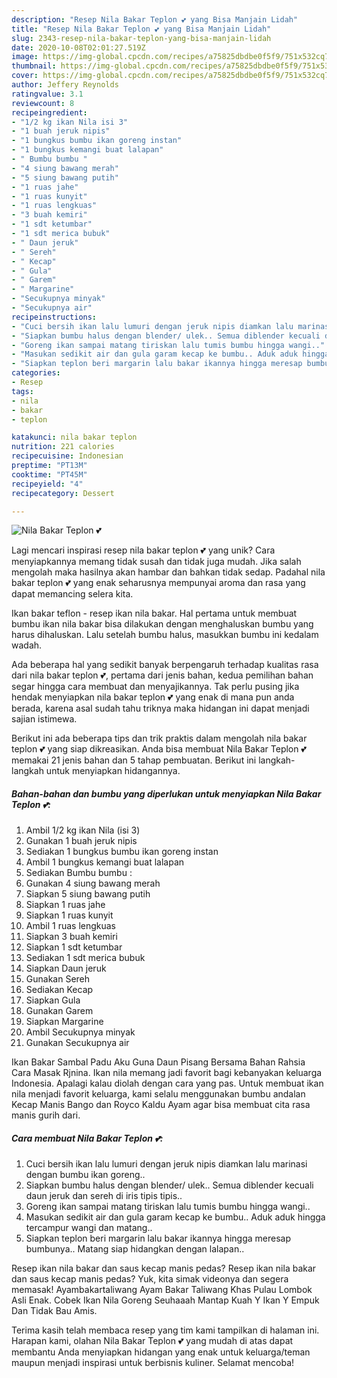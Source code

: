 ```yaml
---
description: "Resep Nila Bakar Teplon 💕 yang Bisa Manjain Lidah"
title: "Resep Nila Bakar Teplon 💕 yang Bisa Manjain Lidah"
slug: 2343-resep-nila-bakar-teplon-yang-bisa-manjain-lidah
date: 2020-10-08T02:01:27.519Z
image: https://img-global.cpcdn.com/recipes/a75825dbdbe0f5f9/751x532cq70/nila-bakar-teplon-💕-foto-resep-utama.jpg
thumbnail: https://img-global.cpcdn.com/recipes/a75825dbdbe0f5f9/751x532cq70/nila-bakar-teplon-💕-foto-resep-utama.jpg
cover: https://img-global.cpcdn.com/recipes/a75825dbdbe0f5f9/751x532cq70/nila-bakar-teplon-💕-foto-resep-utama.jpg
author: Jeffery Reynolds
ratingvalue: 3.1
reviewcount: 8
recipeingredient:
- "1/2 kg ikan Nila isi 3"
- "1 buah jeruk nipis"
- "1 bungkus bumbu ikan goreng instan"
- "1 bungkus kemangi buat lalapan"
- " Bumbu bumbu "
- "4 siung bawang merah"
- "5 siung bawang putih"
- "1 ruas jahe"
- "1 ruas kunyit"
- "1 ruas lengkuas"
- "3 buah kemiri"
- "1 sdt ketumbar"
- "1 sdt merica bubuk"
- " Daun jeruk"
- " Sereh"
- " Kecap"
- " Gula"
- " Garem"
- " Margarine"
- "Secukupnya minyak"
- "Secukupnya air"
recipeinstructions:
- "Cuci bersih ikan lalu lumuri dengan jeruk nipis diamkan lalu marinasi dengan bumbu ikan goreng.."
- "Siapkan bumbu halus dengan blender/ ulek.. Semua diblender kecuali daun jeruk dan sereh di iris tipis tipis.."
- "Goreng ikan sampai matang tiriskan lalu tumis bumbu hingga wangi.."
- "Masukan sedikit air dan gula garam kecap ke bumbu.. Aduk aduk hingga tercampur wangi dan matang.."
- "Siapkan teplon beri margarin lalu bakar ikannya hingga meresap bumbunya.. Matang siap hidangkan dengan lalapan.."
categories:
- Resep
tags:
- nila
- bakar
- teplon

katakunci: nila bakar teplon 
nutrition: 221 calories
recipecuisine: Indonesian
preptime: "PT13M"
cooktime: "PT45M"
recipeyield: "4"
recipecategory: Dessert

---
```



![Nila Bakar Teplon 💕](https://img-global.cpcdn.com/recipes/a75825dbdbe0f5f9/751x532cq70/nila-bakar-teplon-💕-foto-resep-utama.jpg)

Lagi mencari inspirasi resep nila bakar teplon 💕 yang unik? Cara menyiapkannya memang tidak susah dan tidak juga mudah. Jika salah mengolah maka hasilnya akan hambar dan bahkan tidak sedap. Padahal nila bakar teplon 💕 yang enak seharusnya mempunyai aroma dan rasa yang dapat memancing selera kita.

Ikan bakar teflon - resep ikan nila bakar. Hal pertama untuk membuat bumbu ikan nila bakar bisa dilakukan dengan menghaluskan bumbu yang harus dihaluskan. Lalu setelah bumbu halus, masukkan bumbu ini kedalam wadah.

Ada beberapa hal yang sedikit banyak berpengaruh terhadap kualitas rasa dari nila bakar teplon 💕, pertama dari jenis bahan, kedua pemilihan bahan segar hingga cara membuat dan menyajikannya. Tak perlu pusing jika hendak menyiapkan nila bakar teplon 💕 yang enak di mana pun anda berada, karena asal sudah tahu triknya maka hidangan ini dapat menjadi sajian istimewa.


Berikut ini ada beberapa tips dan trik praktis dalam mengolah nila bakar teplon 💕 yang siap dikreasikan. Anda bisa membuat Nila Bakar Teplon 💕 memakai 21 jenis bahan dan 5 tahap pembuatan. Berikut ini langkah-langkah untuk menyiapkan hidangannya.

<!--inarticleads1-->

##### Bahan-bahan dan bumbu yang diperlukan untuk menyiapkan Nila Bakar Teplon 💕:

1. Ambil 1/2 kg ikan Nila (isi 3)
1. Gunakan 1 buah jeruk nipis
1. Sediakan 1 bungkus bumbu ikan goreng instan
1. Ambil 1 bungkus kemangi buat lalapan
1. Sediakan  Bumbu bumbu :
1. Gunakan 4 siung bawang merah
1. Siapkan 5 siung bawang putih
1. Siapkan 1 ruas jahe
1. Siapkan 1 ruas kunyit
1. Ambil 1 ruas lengkuas
1. Siapkan 3 buah kemiri
1. Siapkan 1 sdt ketumbar
1. Sediakan 1 sdt merica bubuk
1. Siapkan  Daun jeruk
1. Gunakan  Sereh
1. Sediakan  Kecap
1. Siapkan  Gula
1. Gunakan  Garem
1. Siapkan  Margarine
1. Ambil Secukupnya minyak
1. Gunakan Secukupnya air


Ikan Bakar Sambal Padu Aku Guna Daun Pisang Bersama Bahan Rahsia Cara Masak Rjnina. Ikan nila memang jadi favorit bagi kebanyakan keluarga Indonesia. Apalagi kalau diolah dengan cara yang pas. Untuk membuat ikan nila menjadi favorit keluarga, kami selalu menggunakan bumbu andalan Kecap Manis Bango dan Royco Kaldu Ayam agar bisa membuat cita rasa manis gurih dari. 

<!--inarticleads2-->

##### Cara membuat Nila Bakar Teplon 💕:

1. Cuci bersih ikan lalu lumuri dengan jeruk nipis diamkan lalu marinasi dengan bumbu ikan goreng..
1. Siapkan bumbu halus dengan blender/ ulek.. Semua diblender kecuali daun jeruk dan sereh di iris tipis tipis..
1. Goreng ikan sampai matang tiriskan lalu tumis bumbu hingga wangi..
1. Masukan sedikit air dan gula garam kecap ke bumbu.. Aduk aduk hingga tercampur wangi dan matang..
1. Siapkan teplon beri margarin lalu bakar ikannya hingga meresap bumbunya.. Matang siap hidangkan dengan lalapan..


Resep ikan nila bakar dan saus kecap manis pedas? Resep ikan nila bakar dan saus kecap manis pedas? Yuk, kita simak videonya dan segera memasak! Ayambakartaliwang Ayam Bakar Taliwang Khas Pulau Lombok Asli Enak. Cobek Ikan Nila Goreng Seuhaaah Mantap Kuah Y Ikan Y Empuk Dan Tidak Bau Amis. 

Terima kasih telah membaca resep yang tim kami tampilkan di halaman ini. Harapan kami, olahan Nila Bakar Teplon 💕 yang mudah di atas dapat membantu Anda menyiapkan hidangan yang enak untuk keluarga/teman maupun menjadi inspirasi untuk berbisnis kuliner. Selamat mencoba!
